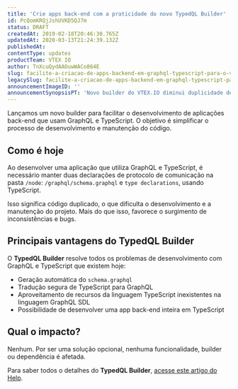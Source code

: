 ```yaml
---
title: 'Crie apps back-end com a praticidade do novo TypedQL Builder'
id: PcQomKRQjJshUVKD5QJ7m
status: DRAFT
createdAt: 2019-02-18T20:46:30.765Z
updatedAt: 2020-03-13T21:24:39.132Z
publishedAt: 
contentType: updates
productTeam: VTEX IO
author: TnXcuQydAAOuwWACo864E
slug: facilite-a-criacao-de-apps-backend-em-graphql-typescript-para-o-vtex-io-com
legacySlug: facilite-a-criacao-de-apps-backend-em-graphql-typescript-para-o-vtex-io-com
announcementImageID: ''
announcementSynopsisPT: 'Novo builder do VTEX.IO diminui duplicidade de código em apps que utilizam GraphQL e TypeScript.'
---
```


Lançamos um novo builder para facilitar o desenvolvimento de aplicações back-end que usam GraphQL e TypeScript. O objetivo é simplificar o processo de desenvolvimento e manutenção do código.


## Como é hoje
Ao desenvolver uma aplicação que utiliza GraphQL e TypeScript, é necessário manter duas declarações de protocolo de comunicação na pasta `/node`: `/graphql/schema.graphql` e `type declarations`, usando TypeScript.

Isso significa código duplicado, o que dificulta o desenvolvimento e a manutenção do projeto. Mais do que isso, favorece o surgimento de inconsistências e bugs. 


## Principais vantagens do TypedQL Builder
O __TypedQL Builder__ resolve todos os problemas de desenvolvimento com GraphQL e TypeScript que existem hoje:

- Geração automática do `schema.graphql`
- Tradução segura de TypeScript para GraphQL
- Aproveitamento de recursos da linguagem TypeScript inexistentes na linguagem GraphQL SDL
- Possibilidade de desenvolver uma app back-end inteira em TypeScript


## Qual o impacto?
Nenhum. Por ser uma solução opcional, nenhuma funcionalidade, builder ou dependência é afetada.

Para saber todos o detalhes do __TypedQL Builder__, [acesse este artigo do Help](/pt/tutorial/typeql-builder).


